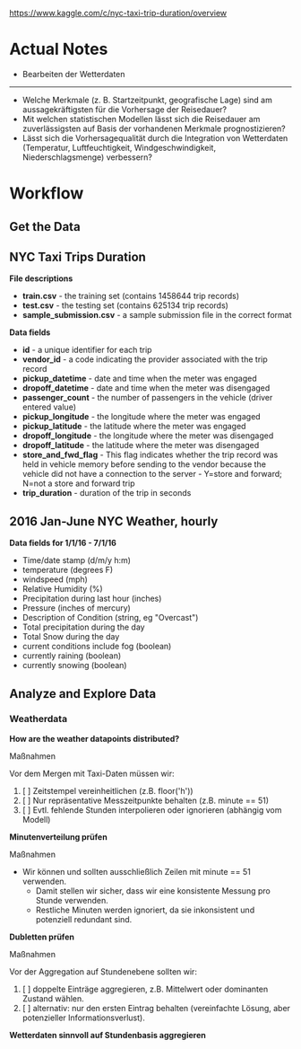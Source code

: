 https://www.kaggle.com/c/nyc-taxi-trip-duration/overview

# Actual Notes

- Bearbeiten der Wetterdaten
***

- Welche Merkmale (z. B. Startzeitpunkt, geografische Lage) sind am aussagekräftigsten für die Vorhersage der
  Reisedauer?
- Mit welchen statistischen Modellen lässt sich die Reisedauer am zuverlässigsten auf Basis der vorhandenen Merkmale
  prognostizieren?
- Lässt sich die Vorhersagequalität durch die Integration von Wetterdaten (Temperatur, Luftfeuchtigkeit,
  Windgeschwindigkeit, Niederschlagsmenge) verbessern?

# Workflow
## Get the Data

## NYC Taxi Trips Duration

**File descriptions**

* **train.csv** - the training set (contains 1458644 trip records)
* **test.csv** - the testing set (contains 625134 trip records)
* **sample_submission.csv** - a sample submission file in the correct format

**Data fields**

* **id** - a unique identifier for each trip
* **vendor_id** - a code indicating the provider associated with the trip record
* **pickup_datetime** - date and time when the meter was engaged
* **dropoff_datetime** - date and time when the meter was disengaged
* **passenger_count** - the number of passengers in the vehicle (driver entered value)
* **pickup_longitude** - the longitude where the meter was engaged
* **pickup_latitude** - the latitude where the meter was engaged
* **dropoff_longitude** - the longitude where the meter was disengaged
* **dropoff_latitude** - the latitude where the meter was disengaged
* **store_and_fwd_flag** - This flag indicates whether the trip record was held in vehicle memory before sending to
  the vendor because the vehicle did not have a connection to the server - Y=store and forward; N=not a store and
  forward trip
* **trip_duration** - duration of the trip in seconds

## 2016 Jan-June NYC Weather, hourly

**Data fields for 1/1/16 - 7/1/16**

* Time/date stamp (d/m/y h:m)
* temperature (degrees F)
* windspeed (mph)
* Relative Humidity (%)
* Precipitation during last hour (inches)
* Pressure (inches of mercury)
* Description of Condition (string, eg "Overcast")
* Total precipitation during the day
* Total Snow during the day
* current conditions include fog (boolean)
* currently raining (boolean)
* currently snowing (boolean)

## Analyze and Explore Data

### Weatherdata

**How are the weather datapoints distributed?**

Maßnahmen

Vor dem Mergen mit Taxi-Daten müssen wir:

1. [ ] Zeitstempel vereinheitlichen (z.B. floor('h'))
2. [ ] Nur repräsentative Messzeitpunkte behalten (z.B. minute == 51)
3. [ ] Evtl. fehlende Stunden interpolieren oder ignorieren (abhängig vom Modell)


**Minutenverteilung prüfen**

Maßnahmen

* Wir können und sollten ausschließlich Zeilen mit minute == 51 verwenden.
  * Damit stellen wir sicher, dass wir eine konsistente Messung pro Stunde verwenden.
  * Restliche Minuten werden ignoriert, da sie inkonsistent und potenziell redundant sind.

**Dubletten prüfen**

Maßnahmen

Vor der Aggregation auf Stundenebene sollten wir:

1. [ ] doppelte Einträge aggregieren, z.B. Mittelwert oder dominanten Zustand wählen.
2. [ ] alternativ: nur den ersten Eintrag behalten (vereinfachte Lösung, aber potenzieller Informationsverlust).

**Wetterdaten sinnvoll auf Stundenbasis aggregieren**
